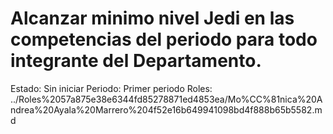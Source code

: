 # Alcanzar minimo nivel Jedi en las competencias del periodo para todo integrante del Departamento.

Estado: Sin iniciar
Periodo: Primer periodo
Roles: ../Roles%2057a875e38e6344fd85278871ed4853ea/Mo%CC%81nica%20Andrea%20Ayala%20Marrero%204f52e16b649941098bd4f888b65b5582.md